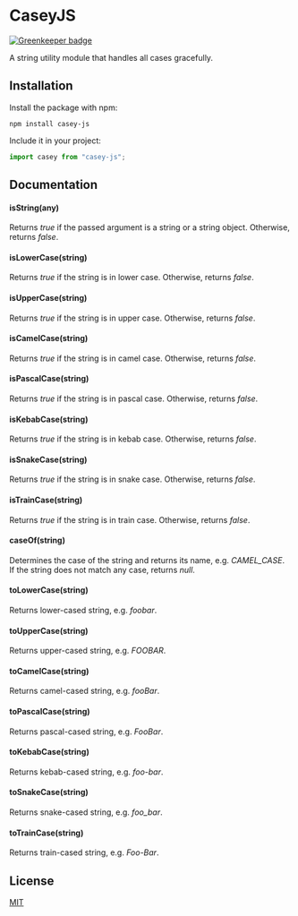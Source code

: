 # CaseyJS

[![Greenkeeper badge](https://badges.greenkeeper.io/jakubbarczyk/casey-js.svg)](https://greenkeeper.io/)


A string utility module that handles all cases gracefully.

## Installation

Install the package with npm:

```shell
npm install casey-js
```

Include it in your project:

```javascript
import casey from "casey-js";
```

## Documentation

#### isString(any)

Returns _true_ if the passed argument is a string or a string object. Otherwise, returns _false_.

#### isLowerCase(string)

Returns _true_ if the string is in lower case. Otherwise, returns _false_.

#### isUpperCase(string)

Returns _true_ if the string is in upper case. Otherwise, returns _false_.

#### isCamelCase(string)

Returns _true_ if the string is in camel case. Otherwise, returns _false_.

#### isPascalCase(string)

Returns _true_ if the string is in pascal case. Otherwise, returns _false_.

#### isKebabCase(string)

Returns _true_ if the string is in kebab case. Otherwise, returns _false_.

#### isSnakeCase(string)

Returns _true_ if the string is in snake case. Otherwise, returns _false_.

#### isTrainCase(string)

Returns _true_ if the string is in train case. Otherwise, returns _false_.

#### caseOf(string)

Determines the case of the string and returns its name, e.g. _CAMEL_CASE_. If the string does not match any case, returns _null_.

#### toLowerCase(string)

Returns lower-cased string, e.g. _foobar_.

#### toUpperCase(string)

Returns upper-cased string, e.g. _FOOBAR_.

#### toCamelCase(string)

Returns camel-cased string, e.g. _fooBar_.

#### toPascalCase(string)

Returns pascal-cased string, e.g. _FooBar_.

#### toKebabCase(string)

Returns kebab-cased string, e.g. _foo-bar_.

#### toSnakeCase(string)

Returns snake-cased string, e.g. _foo_bar_.

#### toTrainCase(string)

Returns train-cased string, e.g. _Foo-Bar_.

## License

[MIT](http://ilee.mit-license.org)

